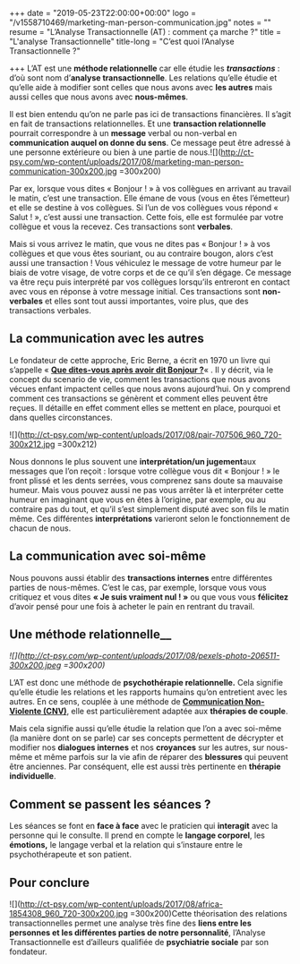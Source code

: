 +++
date = "2019-05-23T22:00:00+00:00"
logo = "/v1558710469/marketing-man-person-communication.jpg"
notes = ""
resume = "L’Analyse Transactionnelle (AT) : comment ça marche ?"
title = "L'analyse Transactionnelle"
title-long = "C’est quoi l’Analyse Transactionnelle ?"

+++
L’AT est une **méthode relationnelle** car elle étudie les **_transactions_** : d’où sont nom d’**analyse transactionnelle**. Les relations qu’elle étudie et qu’elle aide à modifier sont celles que nous avons avec **les autres** mais aussi celles que nous avons avec **nous-mêmes**.

Il est bien entendu qu’on ne parle pas ici de transactions financières. Il s’agit en fait de transactions relationnelles. Et une **transaction relationnelle** pourrait correspondre à un **message** verbal ou non-verbal en **communication auquel on donne du sens**. Ce message peut être adressé à une personne extérieure ou bien à une partie de nous.![](http://ct-psy.com/wp-content/uploads/2017/08/marketing-man-person-communication-300x200.jpg =300x200)

Par ex, lorsque vous dites « Bonjour ! » à vos collègues en arrivant au travail le matin, c’est une transaction. Elle émane de vous (vous en êtes l’émetteur) et elle se destine à vos collègues. Si l’un de vos collègues vous répond « Salut ! », c’est aussi une transaction. Cette fois, elle est formulée par votre collègue et vous la recevez. Ces transactions sont **verbales**.

Mais si vous arrivez le matin, que vous ne dites pas « Bonjour ! » à vos collègues et que vous êtes souriant, ou au contraire bougon, alors c’est aussi une transaction ! Vous véhiculez le message de votre humeur par le biais de votre visage, de votre corps et de ce qu’il s’en dégage. Ce message va être reçu puis interprété par vos collègues lorsqu’ils entreront en contact avec vous en réponse à votre message initial. Ces transactions sont **non-verbales** et elles sont tout aussi importantes, voire plus, que des transactions verbales.

## La communication avec les autres

Le fondateur de cette approche, Eric Berne, a écrit en 1970 un livre qui s’appelle « [**Que dites-vous après avoir dit Bonjour ?**](https://www.amazon.fr/Que-dites-vous-apr%C3%A8s-avoir-bonjour/dp/2710703610)« . Il y décrit, via le concept du scenario de vie, comment les transactions que nous avons vécues enfant impactent celles que nous avons aujourd’hui. On y comprend comment ces transactions se génèrent et comment elles peuvent être reçues. Il détaille en effet comment elles se mettent en place, pourquoi et dans quelles circonstances.

![](http://ct-psy.com/wp-content/uploads/2017/08/pair-707506_960_720-300x212.jpg =300x212)

Nous donnons le plus souvent une **interprétation/un jugement**aux messages que l’on reçoit : lorsque votre collègue vous dit « Bonjour ! » le front plissé et les dents serrées, vous comprenez sans doute sa mauvaise humeur. Mais vous pouvez aussi ne pas vous arrêter là et interpréter cette humeur en imaginant que vous en êtes à l’origine, par exemple, ou au contraire pas du tout, et qu’il s’est simplement disputé avec son fils le matin même. Ces différentes **interprétations** varieront selon le fonctionnement de chacun de nous.

## La communication avec soi-même

Nous pouvons aussi établir des **transactions internes** entre différentes parties de nous-mêmes. C’est le cas, par exemple, lorsque vous vous critiquez et vous dites **« Je suis vraiment nul ! »** ou que vous vous **félicitez** d’avoir pensé pour une fois à acheter le pain en rentrant du travail.

## Une méthode relationnelle__

_![](http://ct-psy.com/wp-content/uploads/2017/08/pexels-photo-206511-300x200.jpeg =300x200)_

L’AT est donc une méthode de **psychothérapie relationnelle.** Cela signifie qu’elle étudie les relations et les rapports humains qu’on entretient avec les autres. En ce sens, couplée à une méthode de [**Communication Non-Violente (CNV)**](https://fr.wikipedia.org/wiki/Communication_non-violente), elle est particulièrement adaptée aux **thérapies de couple**.

Mais cela signifie aussi qu’elle étudie la relation que l’on a avec soi-même (la manière dont on se parle) car ses concepts permettent de décrypter et modifier nos **dialogues internes** et nos **croyances** sur les autres, sur nous-même et même parfois sur la vie afin de réparer des **blessures** qui peuvent être anciennes. Par conséquent, elle est aussi très pertinente en **thérapie individuelle**.

## Comment se passent les séances ?

Les séances se font en **face à face** avec le praticien qui **interagit** avec la personne qui le consulte. Il prend en compte le **langage corporel**, les **émotions,** le langage verbal et la relation qui s’instaure entre le psychothérapeute et son patient.

## Pour conclure

![](http://ct-psy.com/wp-content/uploads/2017/08/africa-1854308_960_720-300x200.jpg =300x200)Cette théorisation des relations transactionnelles permet une analyse très fine des **liens entre les personnes et les différentes parties de notre personnalité**, l’Analyse Transactionnelle est d’ailleurs qualifiée de **psychiatrie sociale** par son fondateur.